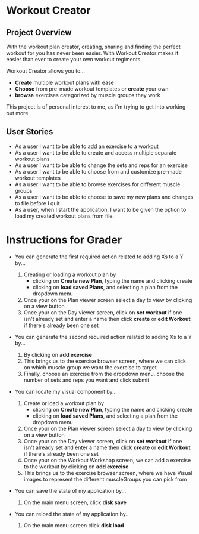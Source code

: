 # Workout Creator

## Project Overview

With the workout plan creator, creating, sharing and finding the perfect 
workout for you has never been easier. With Workout Creator makes it easier than ever to 
create your own workout regiments. 

Workout Creator allows you to...
- **Create** multiple workout plans with ease
- **Choose** from pre-made workout templates or **create** your
  own 
- **browse** exercises categorized by muscle groups they work


This project is of personal interest to me, as 
i'm trying to get into working out more.


## User Stories

- As a user I want to be able to add an exercise to a workout
- As a user I want to be able to create and access multiple separate workout plans
- As a user I want to be able to change the sets and reps for an exercise
- As a user I want to be able to choose from and customize pre-made workout templates 
- As a user I want to be able to browse exercises for different muscle groups
- As a user I want to be able to choose to save my new plans and changes to file before I quit
- As a user, when I start the application, I want to be given the option to load my created workout plans from file.

# Instructions for Grader
- You can generate the first required action related to adding Xs to a Y by...
  1. Creating or loading a workout plan by 
      - clicking on **Create new Plan**, typing the name and clicking create
      - clicking on **load saved Plans**, and selecting a plan from the dropdown menu
  2. Once your on the Plan viewer screen select a day to view by clicking on a view button
  3. Once your on the Day viewer screen, click on **set workout** if one isn't already set and enter a name then click **create** 
     or **edit Workout** if there's already been one set


- You can generate the second required action related to adding Xs to a Y by...
  1. By clicking on **add exercise**
  2. This brings us to the exercise browser screen, where we can click on which
     muscle group we want the exercise to target
  3. Finally, choose an exercise from the dropdown menu, choose the number of sets and reps you want and click submit

- You can locate my visual component by...
  1. Create or load a workout plan by
      - clicking on **Create new Plan**, typing the name and clicking create
      - clicking on **load saved Plans**, and selecting a plan from the dropdown menu
  2. Once your on the Plan viewer screen select a day to view by clicking on a view button
  3. Once your on the Day viewer screen, click on **set workout** if one isn't already set and enter a name then click **create**
     or **edit Workout** if there's already been one set
  4. Once your on the Workout Workshop screen, we can add a exercise to the workout by clicking on **add exercise**
  5. This brings us to the exercise browser screen, where we have Visual images to represent the different muscleGroups you can pick from

- You can save the state of my application by...
  1. On the main menu screen, click **disk save**

- You can reload the state of my application by...
  1. On the main menu screen click **disk load**


